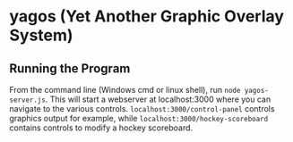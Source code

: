 # yagos (Yet Another Graphic Overlay System)

## Running the Program

From the command line (Windows cmd or linux shell), run `node yagos-server.js`.
This will start a webserver at localhost:3000 where you can navigate to the
various controls. `localhost:3000/control-panel` controls graphics output for
example, while `localhost:3000/hockey-scoreboard` contains controls to modify
a hockey scoreboard.


